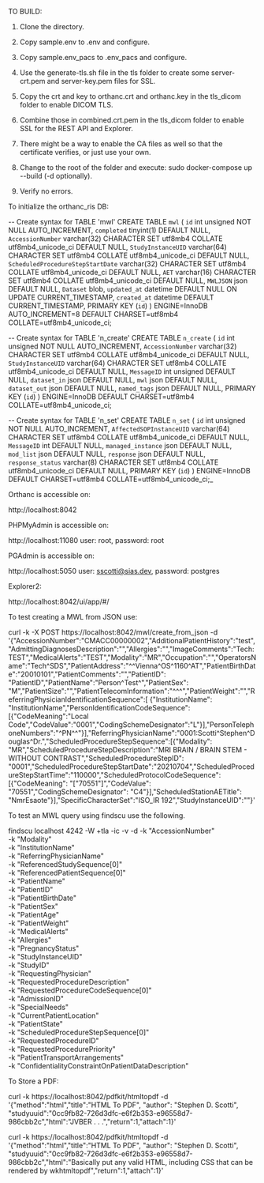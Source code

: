 TO BUILD:

1.  Clone the directory.
2.  Copy sample.env to .env and configure.
3.  Copy sample.env_pacs to .env_pacs and configure.
4.  Use the generate-tls.sh file in the tls folder to create some server-crt.pem and server-key.pem files for SSL.
5.  Copy the crt and key to orthanc.crt and orthanc.key in the tls_dicom folder to enable DICOM TLS.
6.  Combine those in combined.crt.pem in the tls_dicom folder to enable SSL for the REST API and Explorer.
7.  There might be a way to enable the CA files as well so that the certificate verifies, or just use your own.

8.  Change to the root of the folder and execute:  sudo docker-compose up --build (-d optionally).
9.  Verify no errors.

To initialize the orthanc_ris DB:

-- Create syntax for TABLE 'mwl'
CREATE TABLE `mwl` (
  `id` int unsigned NOT NULL AUTO_INCREMENT,
  `completed` tinyint(1) DEFAULT NULL,
  `AccessionNumber` varchar(32) CHARACTER SET utf8mb4 COLLATE utf8mb4_unicode_ci DEFAULT NULL,
  `StudyInstanceUID` varchar(64) CHARACTER SET utf8mb4 COLLATE utf8mb4_unicode_ci DEFAULT NULL,
  `ScheduledProcedureStepStartDate` varchar(32) CHARACTER SET utf8mb4 COLLATE utf8mb4_unicode_ci DEFAULT NULL,
  `AET` varchar(16) CHARACTER SET utf8mb4 COLLATE utf8mb4_unicode_ci DEFAULT NULL,
  `MWLJSON` json DEFAULT NULL,
  `Dataset` blob,
  `updated_at` datetime DEFAULT NULL ON UPDATE CURRENT_TIMESTAMP,
  `created_at` datetime DEFAULT CURRENT_TIMESTAMP,
  PRIMARY KEY (`id`)
) ENGINE=InnoDB AUTO_INCREMENT=8 DEFAULT CHARSET=utf8mb4 COLLATE=utf8mb4_unicode_ci;

-- Create syntax for TABLE 'n_create'
CREATE TABLE `n_create` (
  `id` int unsigned NOT NULL AUTO_INCREMENT,
  `AccessionNumber` varchar(32) CHARACTER SET utf8mb4 COLLATE utf8mb4_unicode_ci DEFAULT NULL,
  `StudyInstanceUID` varchar(64) CHARACTER SET utf8mb4 COLLATE utf8mb4_unicode_ci DEFAULT NULL,
  `MessageID` int unsigned DEFAULT NULL,
  `dataset_in` json DEFAULT NULL,
  `mwl` json DEFAULT NULL,
  `dataset_out` json DEFAULT NULL,
  `named_tags` json DEFAULT NULL,
  PRIMARY KEY (`id`)
) ENGINE=InnoDB DEFAULT CHARSET=utf8mb4 COLLATE=utf8mb4_unicode_ci;

-- Create syntax for TABLE 'n_set'
CREATE TABLE `n_set` (
  `id` int unsigned NOT NULL AUTO_INCREMENT,
  `AffectedSOPInstanceUID` varchar(64) CHARACTER SET utf8mb4 COLLATE utf8mb4_unicode_ci DEFAULT NULL,
  `MessageID` int DEFAULT NULL,
  `managed_instance` json DEFAULT NULL,
  `mod_list` json DEFAULT NULL,
  `response` json DEFAULT NULL,
  `response_status` varchar(8) CHARACTER SET utf8mb4 COLLATE utf8mb4_unicode_ci DEFAULT NULL,
  PRIMARY KEY (`id`)
) ENGINE=InnoDB DEFAULT CHARSET=utf8mb4 COLLATE=utf8mb4_unicode_ci;_

Orthanc is accessible on:

http://localhost:8042

PHPMyAdmin is accessible on:

http://localhost:11080
user: root, password:  root

PGAdmin is accessible on:

http://localhost:5050
user: sscotti@sias.dev, password:  postgres

Explorer2:

http://localhost:8042/ui/app/#/


To test creating a MWL from JSON use:


curl -k -X POST  https://localhost:8042/mwl/create_from_json -d '{"AccessionNumber":"CMACC00000002","AdditionalPatientHistory":"test","AdmittingDiagnosesDescription":"","Allergies":"","ImageComments":"Tech:  TEST","MedicalAlerts":"TEST","Modality":"MR","Occupation":"","OperatorsName":"Tech^SDS","PatientAddress":"^^Vienna^OS^1160^AT","PatientBirthDate":"20010101","PatientComments":"","PatientID": "PatientID","PatientName":"Person^Test^","PatientSex": "M","PatientSize":"","PatientTelecomInformation":"^^^","PatientWeight":"","ReferringPhysicianIdentificationSequence":[  {"InstitutionName": "InstitutionName","PersonIdentificationCodeSequence":[{"CodeMeaning":"Local Code","CodeValue":"0001","CodingSchemeDesignator":"L"}],"PersonTelephoneNumbers":"^PN^^"}],"ReferringPhysicianName":"0001:Scotti^Stephen^Douglas^Dr.","ScheduledProcedureStepSequence":[{"Modality": "MR","ScheduledProcedureStepDescription":"MRI BRAIN / BRAIN STEM - WITHOUT CONTRAST","ScheduledProcedureStepID": "0001","ScheduledProcedureStepStartDate":"20210704","ScheduledProcedureStepStartTime":"110000","ScheduledProtocolCodeSequence":[{"CodeMeaning": "[\"70551\"]","CodeValue": "70551","CodingSchemeDesignator": "C4"}],"ScheduledStationAETitle": "NmrEsaote"}],"SpecificCharacterSet":"ISO_IR 192","StudyInstanceUID":""}'


To test an MWL query using findscu use the following.

findscu  localhost 4242 -W  +tla -ic -v -d -k "AccessionNumber" \
-k "Modality" \
-k "InstitutionName" \
-k "ReferringPhysicianName" \
-k "ReferencedStudySequence[0]" \
-k "ReferencedPatientSequence[0]" \
-k "PatientName" \
-k "PatientID" \
-k "PatientBirthDate" \
-k "PatientSex" \
-k "PatientAge" \
-k "PatientWeight" \
-k "MedicalAlerts" \
-k "Allergies" \
-k "PregnancyStatus" \
-k "StudyInstanceUID" \
-k "StudyID" \
-k "RequestingPhysician" \
-k "RequestedProcedureDescription" \
-k "RequestedProcedureCodeSequence[0]" \
-k "AdmissionID" \
-k "SpecialNeeds" \
-k "CurrentPatientLocation" \
-k "PatientState" \
-k "ScheduledProcedureStepSequence[0]" \
-k "RequestedProcedureID" \
-k "RequestedProcedurePriority" \
-k "PatientTransportArrangements" \
-k "ConfidentialityConstraintOnPatientDataDescription"

To Store a PDF:

curl -k https://localhost:8042/pdfkit/htmltopdf -d '{"method":"html","title":"HTML To PDF", "author": "Stephen D. Scotti", "studyuuid":"0cc9fb82-726d3dfc-e6f2b353-e96558d7-986cbb2c","html":"JVBER . . .","return":1,"attach":1}'

curl -k https://localhost:8042/pdfkit/htmltopdf -d '{"method":"html","title":"HTML To PDF", "author": "Stephen D. Scotti", "studyuuid":"0cc9fb82-726d3dfc-e6f2b353-e96558d7-986cbb2c","html":"Basically put any valid HTML, including CSS that can be rendered by wkhtmltopdf","return":1,"attach":1}'
